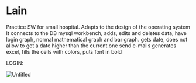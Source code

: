 # Lain
Practice SW for small hospital. Adapts to the design of the operating system It connects to the DB mysql workbench, adds, edits and deletes data, have login graph, normal mathematical graph and bar graph. gets date, does not allow to get a date higher than the current one send e-mails generates excel, fills the cells with colors, puts font in bold

LOGIN:

![Untitled](https://github.com/JonathanBaquero01/Lain/assets/78324860/32d88ac5-40a5-43ae-ab27-6aca1aedd2f6)
